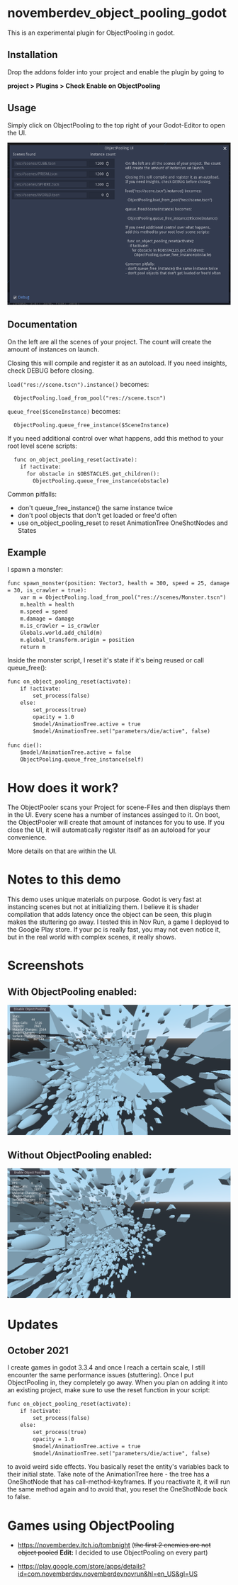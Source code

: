 # **novemberdev_object_pooling_godot**

This is an experimental plugin for ObjectPooling in godot.

## Installation

Drop the addons folder into your project and enable the plugin by going to 

**project > Plugins > Check Enable on ObjectPooling**

## Usage

Simply click on ObjectPooling to the top right of your Godot-Editor to open the UI.

![Screenshot](screen_2.png)

## Documentation

On the left are all the scenes of your project. The count 
will create the amount of instances on launch.

Closing this will compile and register it as an autoload. 
If you need insights, check DEBUG before closing.

`load("res://scene.tscn").instance()` becomes:
```
  ObjectPooling.load_from_pool("res://scene.tscn")
```
`queue_free($SceneInstance)` becomes:
```
  ObjectPooling.queue_free_instance($SceneInstance)
```
If you need additional control over what happens, 
add this method to your root level scene scripts:
```
  func on_object_pooling_reset(activate):
    if !activate:
      for obstacle in $OBSTACLES.get_children():
        ObjectPooling.queue_free_instance(obstacle)
```
Common pitfalls:
- don't queue_free_instance() the same instance twice
- don't pool objects that don't get loaded or free'd often
- use on_object_pooling_reset to reset AnimationTree OneShotNodes and States

## Example

I spawn a monster:

```
func spawn_monster(position: Vector3, health = 300, speed = 25, damage = 30, is_crawler = true):
	var m = ObjectPooling.load_from_pool("res://scenes/Monster.tscn")
	m.health = health
	m.speed = speed
	m.damage = damage
	m.is_crawler = is_crawler
	Globals.world.add_child(m)
	m.global_transform.origin = position
	return m
```

Inside the monster script, I reset it's state if it's being reused or call queue_free():

```
func on_object_pooling_reset(activate):
	if !activate:
		set_process(false)
	else:
		set_process(true)
		opacity = 1.0
		$model/AnimationTree.active = true
		$model/AnimationTree.set("parameters/die/active", false)

func die():
	$model/AnimationTree.active = false
	ObjectPooling.queue_free_instance(self)
```

# How does it work?

The ObjectPooler scans your Project for scene-Files and then displays them in the UI. Every scene has a number of instances assinged to it. On boot, the ObjectPooler will create that amount of instances for you to use. If you close the UI, it will automatically register itself as an autoload for your convenience.

More details on that are within the UI.

# Notes to this demo
This demo uses unique materials on purpose. Godot is very fast at instancing scenes but not at initializing them. I believe it is shader compilation that adds latency once the object can be seen, this plugin makes the stuttering go away. I tested this in Nov Run, a game I deployed to the Google Play store. If your pc is really fast, you may not even notice it, but in the real world with complex scenes, it really shows.

# Screenshots

## With ObjectPooling enabled:
![Screenshot](screen_0.png)

## Without ObjectPooling enabled:
![Screenshot](screen_1.png)

# Updates

## October 2021

I create games in godot 3.3.4 and once I reach a certain scale, I still encounter the same performance issues (stuttering). 
Once I put ObjectPooling in, they completely go away. When you plan on adding it into an existing project, make sure to use the reset function in your script:

```
func on_object_pooling_reset(activate):
	if !activate:
		set_process(false)
	else:
		set_process(true)
		opacity = 1.0
		$model/AnimationTree.active = true
		$model/AnimationTree.set("parameters/die/active", false)
```

to avoid weird side effects. You basically reset the entity's variables back to their initial state. 
Take note of the AnimationTree here - the tree has a OneShotNode that has call-method-keyframes. If you reactivate it, it will run the
same method again and to avoid that, you reset the OneShotNode back to false.

# Games using ObjectPooling

- https://novemberdev.itch.io/tombnight
(~~the first 2 enemies are not object pooled~~ **Edit:** I decided to use ObjectPooling on every part)

- https://play.google.com/store/apps/details?id=com.novemberdev.novemberdevnovrun&hl=en_US&gl=US
